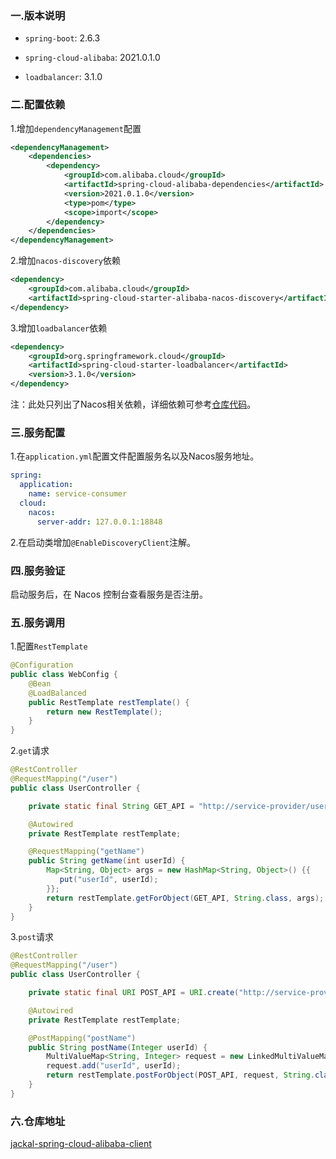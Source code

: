 ### 一.版本说明

- `spring-boot`: 2.6.3

- `spring-cloud-alibaba`: 2021.0.1.0

- `loadbalancer`: 3.1.0

### 二.配置依赖

1.增加`dependencyManagement`配置

```xml
<dependencyManagement>
    <dependencies>
        <dependency>
            <groupId>com.alibaba.cloud</groupId>
            <artifactId>spring-cloud-alibaba-dependencies</artifactId>
            <version>2021.0.1.0</version>
            <type>pom</type>
            <scope>import</scope>
        </dependency>
    </dependencies>
</dependencyManagement>
```

2.增加`nacos-discovery`依赖

```xml
<dependency>
    <groupId>com.alibaba.cloud</groupId>
    <artifactId>spring-cloud-starter-alibaba-nacos-discovery</artifactId>
</dependency>
```

3.增加`loadbalancer`依赖

```xml
<dependency>
    <groupId>org.springframework.cloud</groupId>
    <artifactId>spring-cloud-starter-loadbalancer</artifactId>
    <version>3.1.0</version>
</dependency>
```

注：此处只列出了Nacos相关依赖，详细依赖可参考[仓库代码](https://github.com/shenjy24/jackal-spring-cloud-alibaba-server)。

### 三.服务配置

1.在`application.yml`配置文件配置服务名以及Nacos服务地址。

```yaml
spring:
  application:
    name: service-consumer
  cloud:
    nacos:
      server-addr: 127.0.0.1:18848
```

2.在启动类增加`@EnableDiscoveryClient`注解。

### 四.服务验证

启动服务后，在 Nacos 控制台查看服务是否注册。

### 五.服务调用

1.配置`RestTemplate`

```java
@Configuration
public class WebConfig {
    @Bean
    @LoadBalanced
    public RestTemplate restTemplate() {
        return new RestTemplate();
    }
}
```

2.`get`请求

```java
@RestController
@RequestMapping("/user")
public class UserController {

    private static final String GET_API = "http://service-provider/user/getUserName?userId={userId}";

    @Autowired
    private RestTemplate restTemplate;

    @RequestMapping("getName")
    public String getName(int userId) {
        Map<String, Object> args = new HashMap<String, Object>() {{
           put("userId", userId);
        }};
        return restTemplate.getForObject(GET_API, String.class, args);
    }
}
```

3.`post`请求

```java
@RestController
@RequestMapping("/user")
public class UserController {

    private static final URI POST_API = URI.create("http://service-provider/user/getUserName");

    @Autowired
    private RestTemplate restTemplate;

    @PostMapping("postName")
    public String postName(Integer userId) {
        MultiValueMap<String, Integer> request = new LinkedMultiValueMap<>();
        request.add("userId", userId);
        return restTemplate.postForObject(POST_API, request, String.class);
    }
}
```

### 六.仓库地址
[jackal-spring-cloud-alibaba-client](https://github.com/shenjy24/jackal-spring-cloud-alibaba-client)
